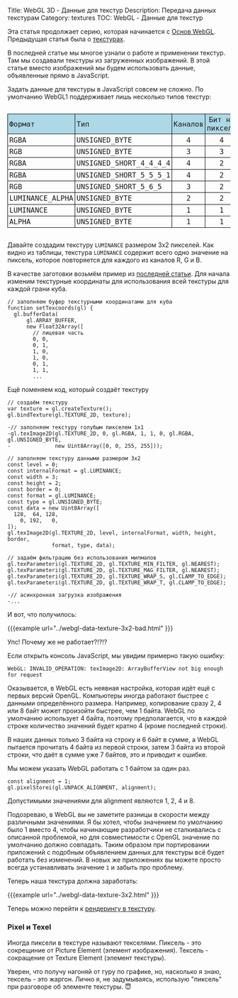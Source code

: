 Title: WebGL 3D - Данные для текстур
Description: Передача данных текстурам
Category: textures
TOC: WebGL - Данные для текстур


Эта статья продолжает серию, которая начинается с
[Основ WebGL](webgl-fundamentals.html). Предыдущая статья была
о [текстурах](webgl-3d-textures.html).

В последней статье мы многое узнали о работе и применении текстур. Там
мы создавали текстуры из загруженных изображений. В этой статье вместо
изображений мы будем использовать данные, объявленные прямо в JavaScript.

Задать данные для текстуры в JavaScript совсем не сложно. По умолчанию
WebGL1 поддерживает лишь несколько типов текстур:

<style>
.local-data {
  font-family: monospace;
  font-size: large;
  text-align: left;
  display: inline-block;
}
.local-data thead {
  background: lightblue;
}
.local-data td {
  border: 1px solid black;
  padding: 0.2em;
}
.local-data td:nth-child(3),
.local-data td:nth-child(4) {
  text-align: center;
}
</style>
<div class="webgl_center">
  <table class="local-data">
    <thead>
      <tr><td>Формат</td><td>Тип</td><td>Каналов</td><td>Бит на пиксель</td></tr>
    </thead>
    <tbody>
      <tr><td>RGBA</td><td>UNSIGNED_BYTE</td><td>4</td><td>4</td></tr>
      <tr><td>RGB</td><td>UNSIGNED_BYTE</td><td>3</td><td>3</td></tr>
      <tr><td>RGBA</td><td>UNSIGNED_SHORT_4_4_4_4</td><td>4</td><td>2</td></tr>
      <tr><td>RGBA</td><td>UNSIGNED_SHORT_5_5_5_1</td><td>4</td><td>2</td></tr>
      <tr><td>RGB</td><td>UNSIGNED_SHORT_5_6_5</td><td>3</td><td>2</td></tr>
      <tr><td>LUMINANCE_ALPHA</td><td>UNSIGNED_BYTE</td><td>2</td><td>2</td></tr>
      <tr><td>LUMINANCE</td><td>UNSIGNED_BYTE</td><td>1</td><td>1</td></tr>
      <tr><td>ALPHA</td><td>UNSIGNED_BYTE</td><td>1</td><td>1</td></tr>
    </tbody>
  </table>
</div>

Давайте создадим текстуру `LUMINANCE` размером 3х2 пикселей. Как видно из таблицы,
текстура `LUMINANCE` содержит всего одно значение на пиксель, которое повторяется
для каждого из каналов R, G и B.

В качестве заготовки возьмём пример из [последней статьи](webgl-3d-textures.html).
Для начала изменим текстурные координаты для использования всей текстуры для каждой
грани куба.

```
// заполняем буфер текстурными координатами для куба
function setTexcoords(gl) {
  gl.bufferData(
      gl.ARRAY_BUFFER,
      new Float32Array([
        // лицевая часть
        0, 0,
        0, 1,
        1, 0,
        1, 0,
        0, 1,
        1, 1,
        ...
```

Ещё поменяем код, который создаёт текстуру

```
// создаём текстуру
var texture = gl.createTexture();
gl.bindTexture(gl.TEXTURE_2D, texture);

-// заполняем текстуру голубым пикселем 1x1
-gl.texImage2D(gl.TEXTURE_2D, 0, gl.RGBA, 1, 1, 0, gl.RGBA, gl.UNSIGNED_BYTE,
-              new Uint8Array([0, 0, 255, 255]));

// заполняем текстуру данными размером 3x2
const level = 0;
const internalFormat = gl.LUMINANCE;
const width = 3;
const height = 2;
const border = 0;
const format = gl.LUMINANCE;
const type = gl.UNSIGNED_BYTE;
const data = new Uint8Array([
  128,  64, 128,
    0, 192,   0,
]);
gl.texImage2D(gl.TEXTURE_2D, level, internalFormat, width, height, border,
              format, type, data);

// задаём фильтрацию без использования мипмапов
gl.texParameteri(gl.TEXTURE_2D, gl.TEXTURE_MIN_FILTER, gl.NEAREST);
gl.texParameteri(gl.TEXTURE_2D, gl.TEXTURE_MAG_FILTER, gl.NEAREST);
gl.texParameteri(gl.TEXTURE_2D, gl.TEXTURE_WRAP_S, gl.CLAMP_TO_EDGE);
gl.texParameteri(gl.TEXTURE_2D, gl.TEXTURE_WRAP_T, gl.CLAMP_TO_EDGE);

-// асинхронная загрузка изображения
-...
```

И вот, что получилось:

{{{example url="../webgl-data-texture-3x2-bad.html" }}}

Упс! Почему же не работает?!?!?

Если открыть консоль JavaScript, мы увидим примерно такую ошибку:

```
WebGL: INVALID_OPERATION: texImage2D: ArrayBufferView not big enough for request
```

Оказывается, в WebGL есть неявная настройка, которая идёт ещё
с первых версий OpenGL. Компьютеры иногда работают быстрее с
данными определённого размера. Например, копирование сразу 2,
4 или 8 байт может произойти быстрее, чем 1 байта. WebGL по
умолчанию использует 4 байта, поэтому предполагается, что в
каждой строке количество значений будет кратно 4 (кроме последней
строки).

В наших данных только 3 байта на строку и 6 байт в сумме, а WebGL
пытается прочитать 4 байта из первой строки, затем 3 байта из второй
строки, что даёт в сумме уже 7 байтов, это и приводит к ошибке.

Мы можем указать WebGL работать с 1 байтом за один раз.

    const alignment = 1;
    gl.pixelStorei(gl.UNPACK_ALIGNMENT, alignment);

Допустимыми значениями для alignment являются 1, 2, 4 и 8.

Подозреваю, в WebGL вы не заметите разницы в скорости между различными
значениями. Я бы хотел, чтобы значением по умолчанию было 1 вместо 4,
чтобы начинающие разработчики не сталкивались с описанной проблемой, но
для совместимости с OpenGL значение по умолчанию должно совпадать. Таким
образом при портировании приложений с подобным объявлением данных для
текстуры всё будет работать без изменений. В новых же приложениях вы
можете просто всегда устанавливать значение `1` и забыть про проблему.

Теперь наша текстура должна заработать:

{{{example url="../webgl-data-texture-3x2.html" }}}

Теперь можно перейти к [рендерингу в текстуру](webgl-render-to-texture.html).

<div class="webgl_bottombar">
<h3>Pixel и Texel</h3>
<p>Иногда пиксели в текстуре называют текселями. Пиксель - это сокрещиние от Picture Element
(элемент изображения). Тексель - сокращение от Texture Element (элемент текстуры).
</p>
<p>Уверен, что получу нагоняй от гуру по графике, но, насколько я знаю, тексель - это жаргон. Лично я, не задумываясь,
использую "пиксель" при разговоре об элементе текстуры. &#x1f607;
</p>
</div>

